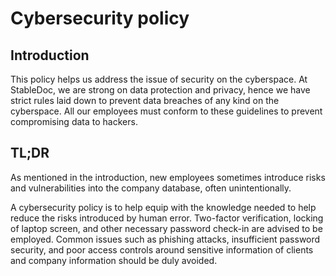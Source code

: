 # Cybersecurity policy

## Introduction

This policy helps us address the issue of security on the cyberspace. At StableDoc, we are strong on data protection and privacy, hence we have strict rules laid down to prevent data breaches of any kind on the cyberspace. All our employees must conform to these guidelines to prevent compromising data to hackers.

## TL;DR

As mentioned in the introduction, new employees sometimes introduce risks and vulnerabilities into the company database, often unintentionally.

A cybersecurity policy is to help equip with the knowledge needed to help reduce the risks introduced by human error.
Two-factor verification, locking of laptop screen, and other necessary password check-in are advised to be employed.
Common issues such as phishing attacks, insufficient password security, and poor access controls around sensitive information of clients and company information should be duly avoided.
